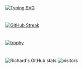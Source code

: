 
[![Typing SVG](https://readme-typing-svg.demolab.com?font=Fira+Code&size=15&duration=800&color=03F700&background=24242400&multiline=true&width=600&height=800&lines=C%3A%2FUsers%2FUNKNOWN%3E+arp+-a;Interface%3A+192.**.**.**+-+0x2;Internet+Address+%7C+Physical+Address+%7C+Type;%7C+192.**.**.**+%7C+f3-**-**-**-**-**+%7C+dynamic;%7C+192.**.**.**+%7C+f9-**-**-**-**-**+%7C+dynamic;%7C+234.**.**.**+%7C+04-**-**-**-**-**+%7C+static;%7C+244.**.**.**+%7C+ff-**-**-**-**-**+%7C+static;%7C+255.**.**.**+%7C+ff-**-**-**-**-**+%7C+static;%7C+255.**.**.**+%7C+ff-**-**-**-**-**+%7C+static;C%3A%2FUsers%2FUNKNOWN%3E+cd+*****%2F*****;C%3A%2FUsers%2FUNKNOWN%2F*****%2F*****%3E+activate+*****;Loading+...;Completed+with+exit+code%3A+1;C%3A%2FUsers%2FUNKNOWN%2F*****%2F*****%3E+python+main.py;+++++;Enter+passcode%3A++++++++2xBc*************;Enter+IPv4%3A+192.**.**.**;Enter+Mac%3A+f9-**-**-**-**-**;Getting+info+...;+++++++++++++++++++++++;%5BSUCCESS%5D+Device%3A+LAPTOP-LTY9******;%5BINFO%5D+Download+data+%5By%2Fn%5D%3A+y;Downloading+...+;%5BSUCCESS%5D+Downloaded+data+at+%22C%3A%2FUsers%2FUNKNOWN%2F*****%2Fdata%22;View+downloaded+data+%5By%2Fn%5D%3A+y;Data+-+192.**.**.**;User-***********%40*****;Password%3A+5692782a3a760d68e072d552986a1ba56a3e330b5772;%5EC;C%3A%2FUsers%2FUNKNOWN%2F*****%2F*****%3E+python+poseidon.py;Enter+sha256%3A+5692782a3a760d68e072d552986a1ba56a3e330b5772;Decoding+...+;%5BUNSUCCESSFUL%5D+The+entered+sha256+cannot+be+found+in+the+database;%5EC;C%3A%2FUsers%2FUNKNOWN%2F*****%2F*****%3E+exit)](https://git.io/typing-svg)
#
[![GitHub Streak](https://streak-stats.demolab.com?user=Ye-Yint-Nyo-Hmine&theme=monokai-metallian)](https://git.io/streak-stats)
# 
[![trophy](https://github-profile-trophy.vercel.app/?username=Ye-Yint-Nyo-Hmine&theme=darkhub)](https://github.com/Ye-Yint-Nyo-Hmine/github-profile-trophy)

#
![Richard's GitHub stats](https://github-readme-stats.vercel.app/api?username=Ye-Yint-Nyo-Hmine&show_icons=true&theme=tokyonight)
![visitors](https://visitor-badge.glitch.me/badge?page_id=page.id&left_color=green&right_color=red)
